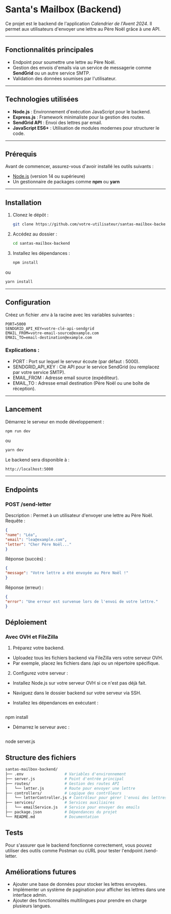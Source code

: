 # Santa's Mailbox (Backend)

Ce projet est le backend de l'application *Calendrier de l'Avent 2024*. Il permet aux utilisateurs d'envoyer une lettre au Père Noël grâce à une API.

---

## **Fonctionnalités principales**

- Endpoint pour soumettre une lettre au Père Noël.
- Gestion des envois d'emails via un service de messagerie comme **SendGrid** ou un autre service SMTP.
- Validation des données soumises par l'utilisateur.

---

## **Technologies utilisées**

- **Node.js** : Environnement d'exécution JavaScript pour le backend.
- **Express.js** : Framework minimaliste pour la gestion des routes.
- **SendGrid API** : Envoi des lettres par email.
- **JavaScript ES6+** : Utilisation de modules modernes pour structurer le code.

---

## **Prérequis**

Avant de commencer, assurez-vous d'avoir installé les outils suivants :
- [Node.js](https://nodejs.org/) (version 14 ou supérieure)
- Un gestionnaire de packages comme **npm** ou **yarn**

---

## **Installation**

1. Clonez le dépôt :
   ```bash
   git clone https://github.com/votre-utilisateur/santas-mailbox-backend.git

2. Accédez au dossier :
   ```bash
   cd santas-mailbox-backend

3. Installez les dépendances :
   ```bash
   npm install
ou
   ```bash
   yarn install
   ```

---

## **Configuration**
Créez un fichier .env à la racine avec les variables suivantes :

   ```env
   PORT=5000
   SENDGRID_API_KEY=votre-clé-api-sendgrid
   EMAIL_FROM=votre-email-source@example.com
   EMAIL_TO=email-destination@example.com
   ```

### **Explications :**
- PORT : Port sur lequel le serveur écoute (par défaut : 5000).
- SENDGRID_API_KEY : Clé API pour le service SendGrid (ou remplacez par votre service SMTP).
- EMAIL_FROM : Adresse email source (expéditeur).
- EMAIL_TO : Adresse email destination (Père Noël ou une boîte de réception).


---

## **Lancement**
Démarrez le serveur en mode développement :

   ```bash
   npm run dev
   ```
ou

   ```bash
   yarn dev
   ```

Le backend sera disponible à :

   ```arduino
   http://localhost:5000
   ```

---

## **Endpoints**
### **POST /send-letter**
Description : Permet à un utilisateur d'envoyer une lettre au Père Noël.
Requête :
   ```json
{
  "name": "Léa",
  "email": "lea@example.com",
  "letter": "Cher Père Noël..."
}
   ```

Réponse (succès) :
   ```json
{
  "message": "Votre lettre a été envoyée au Père Noël !"
}
   ```

Réponse (erreur) :
   ```json
{
  "error": "Une erreur est survenue lors de l'envoi de votre lettre."
}
   ```

## **Déploiement**
### **Avec OVH et FileZilla**

1. Préparez votre backend.

- Uploadez tous les fichiers backend via FileZilla vers votre serveur OVH.
- Par exemple, placez les fichiers dans /api ou un répertoire spécifique.

2. Configurez votre serveur :

- Installez Node.js sur votre serveur OVH si ce n'est pas déjà fait.
- Naviguez dans le dossier backend sur votre serveur via SSH.
- Installez les dépendances en exécutant :

   ```bash
npm install

- Démarrez le serveur avec :
  
   ```bash
node server.js

## **Structure des fichiers**
   ```bash
santas-mailbox-backend/
├── .env                  # Variables d'environnement
├── server.js             # Point d'entrée principal
├── routes/               # Gestion des routes API
│   └── letter.js         # Route pour envoyer une lettre
├── controllers/          # Logique des contrôleurs
│   └── letterController.js # Contrôleur pour gérer l'envoi des lettres
├── services/             # Services auxiliaires
│   └── emailService.js   # Service pour envoyer des emails
├── package.json          # Dépendances du projet
└── README.md             # Documentation
   ```

## **Tests**
Pour s'assurer que le backend fonctionne correctement, vous pouvez utiliser des outils comme Postman ou cURL pour tester l'endpoint /send-letter.


## **Améliorations futures**
- Ajouter une base de données pour stocker les lettres envoyées.
- Implémenter un système de pagination pour afficher les lettres dans une interface admin.
- Ajouter des fonctionnalités multilingues pour prendre en charge plusieurs langues.

